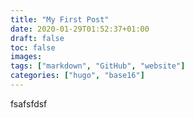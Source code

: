 ```yaml
---
title: "My First Post"
date: 2020-01-29T01:52:37+01:00
draft: false
toc: false
images:
tags: ["markdown", "GitHub", "website"]
categories: ["hugo", "base16"]
---
```


fsafsfdsf
